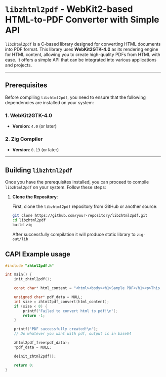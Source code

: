 # `libzhtml2pdf` - WebKit2-based HTML-to-PDF Converter with Simple API

`libzhtml2pdf` is a C-based library designed for converting HTML documents into PDF format. This library uses **WebKit2GTK-4.0** as its rendering engine for HTML content, allowing you to create high-quality PDFs from HTML with ease. It offers a simple API that can be integrated into various applications and projects.

---

## Prerequisites

Before compiling `libzhtml2pdf`, you need to ensure that the following dependencies are installed on your system:

### 1. **WebKit2GTK-4.0**
   - **Version**: `4.0` (or later)

### 2. **Zig Compiler**
   - **Version**: `0.13` (or later)

---

## Building `libzhtml2pdf`

Once you have the prerequisites installed, you can proceed to compile `libzhtml2pdf` on your system. Follow these steps:

1. **Clone the Repository**:

   First, clone the `libzhtml2pdf` repository from GitHub or another source:
   ```bash
   git clone https://github.com/your-repository/libzhtml2pdf.git
   cd libzhtml2pdf
   build zig
   ```

   After successfully compilation it will produce static library to `zig-out/lib`


## CAPI Example usage

```c
#include "zhtml2pdf.h"

int main() {
    init_zhtml2pdf();

    const char* html_content = "<html><body><h1>Sample PDF</h1><p>This is a test PDF generated from HTML.</p></body></html>";

    unsigned char* pdf_data = NULL;
    int size = zhtml2pdf_convert(html_content);
    if (size < 0) {
        printf("Failed to convert html to pdf!\n");
        return -1;
    }

    printf("PDF successfully created!\n");
    // Do whatever you want with pdf, output is in base64

    zhtml2pdf_free(pdf_data);
    *pdf_data = NULL;

    deinit_zhtml2pdf();

    return 0;
}

```
